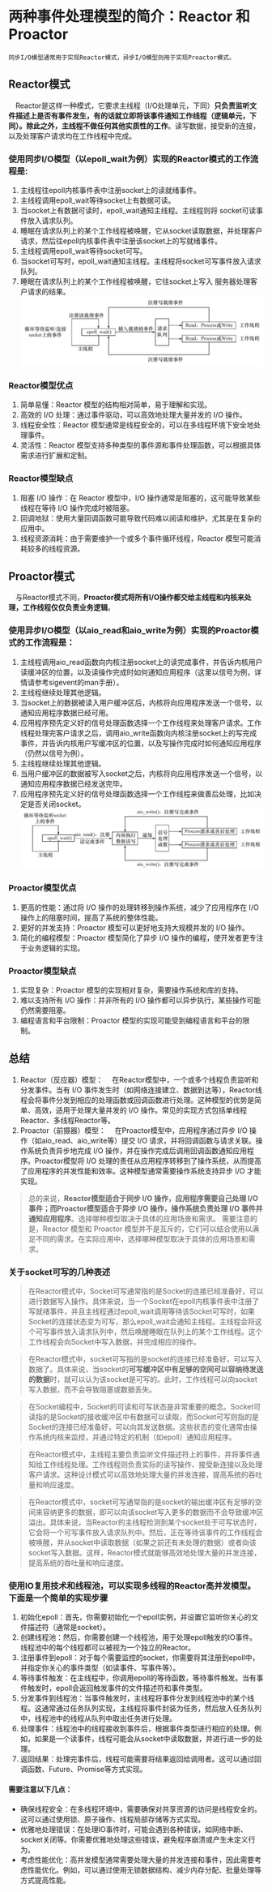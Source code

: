 # 两种事件处理模型的简介：Reactor 和 Proactor
    同步I/O模型通常用于实现Reactor模式，异步I/O模型则用于实现Proactor模式。
## Reactor模式
&emsp;Reactor是这样一种模式，它要求主线程（I/O处理单元，下同）**只负责监听文件描述上是否有事件发生，有的话就立即将该事件通知工作线程（逻辑单元，下同）。除此之外，主线程不做任何其他实质性的工作**。读写数据，接受新的连接，以及处理客户请求均在工作线程中完成。
### 使用同步I/O模型（以epoll_wait为例）实现的Reactor模式的工作流程是:
1. 主线程往epoll内核事件表中注册socket上的读就绪事件。
2. 主线程调用epoll_wait等待socket上有数据可读。
3. 当socket上有数据可读时，epoll_wait通知主线程。主线程则将 socket可读事件放入请求队列。
4. 睡眠在请求队列上的某个工作线程被唤醒，它从socket读取数据，并处理客户请求，然后往epoll内核事件表中注册该socket上的写就绪事件。
5. 主线程调用epoll_wait等待socket可写。
6. 当socket可写时，epoll_wait通知主线程。主线程将socket可写事件放入请求队列。
7. 睡眠在请求队列上的某个工作线程被唤醒，它往socket上写入 服务器处理客户请求的结果。
![](../../img/server_pic1.png.png)  
### Reactor模型优点
1. 简单易懂：Reactor 模型的结构相对简单，易于理解和实现。
2. 高效的 I/O 处理：通过事件驱动，可以高效地处理大量并发的 I/O 操作。
3. 线程安全性：Reactor 模型通常是线程安全的，可以在多线程环境下安全地处理事件。
4. 灵活性：Reactor 模型支持多种类型的事件源和事件处理函数，可以根据具体需求进行扩展和定制。
### Reactor模型缺点
1. 阻塞 I/O 操作：在 Reactor 模型中，I/O 操作通常是阻塞的，这可能导致某些线程在等待 I/O 操作完成时被阻塞。
2. 回调地狱：使用大量回调函数可能导致代码难以阅读和维护，尤其是在复杂的应用中。
3. 线程资源消耗：由于需要维护一个或多个事件循环线程，Reactor 模型可能消耗较多的线程资源。

## Proactor模式
&emsp;与Reactor模式不同，**Proactor模式将所有I/O操作都交给主线程和内核来处理，工作线程仅仅负责业务逻辑**。
### 使用异步I/O模型（以aio_read和aio_write为例）实现的Proactor模式的工作流程是：
1. 主线程调用aio_read函数向内核注册socket上的读完成事件，并告诉内核用户读缓冲区的位置，以及读操作完成时如何通知应用程序（这里以信号为例，详情请参考sigevent的man手册）。
2. 主线程继续处理其他逻辑。
3. 当socket上的数据被读入用户缓冲区后，内核将向应用程序发送一个信号，以通知应用程序数据已经可用。
4. 应用程序预先定义好的信号处理函数选择一个工作线程来处理客户请求。工作线程处理完客户请求之后，调用aio_write函数向内核注册socket上的写完成事件，并告诉内核用户写缓冲区的位置，以及写操作完成时如何通知应用程序（仍然以信号为例）。
5. 主线程继续处理其他逻辑。
6. 当用户缓冲区的数据被写入socket之后，内核将向应用程序发送一个信号，以通知应用程序数据已经发送完毕。
7. 应用程序预先定义好的信号处理函数选择一个工作线程来做善后处理，比如决定是否关闭socket。
![](../../img/server_pic2.png.png)
### Proactor模型优点
1. 更高的性能：通过将 I/O 操作的处理转移到操作系统，减少了应用程序在 I/O 操作上的阻塞时间，提高了系统的整体性能。
2. 更好的并发支持：Proactor 模型可以更好地支持大规模并发的 I/O 操作。
3. 简化的编程模型：Proactor 模型简化了异步 I/O 操作的编程，使开发者更专注于业务逻辑的实现。
### Proactor模型缺点
1. 实现复杂：Proactor 模型的实现相对复杂，需要操作系统和库的支持。
2. 难以支持所有 I/O 操作：并非所有的 I/O 操作都可以异步执行，某些操作可能仍然需要阻塞。
3. 编程语言和平台限制：Proactor 模型的实现可能受到编程语言和平台的限制。

## 总结
1. Reactor（反应器）模型：
&emsp;在Reactor模型中，一个或多个线程负责监听和分发事件。当有 I/O 事件发生时（如网络连接建立、数据到达等），Reactor线程会将事件分发到相应的处理函数或回调函数进行处理。这种模型的优势是简单、高效，适用于处理大量并发的 I/O 操作。常见的实现方式包括单线程Reactor、多线程Reactor等。
2. Proactor（前摄器）模型：
&emsp;在Proactor模型中，应用程序通过异步 I/O 操作（如aio_read、aio_write等）提交 I/O 请求，并将回调函数与请求关联。操作系统负责异步地完成 I/O 操作，并在操作完成后调用回调函数通知应用程序。Proactor模型将 I/O 处理的责任从应用程序转移到了操作系统，从而提高了应用程序的并发性能和效率。这种模型通常需要操作系统支持异步 I/O 才能实现。
> 总的来说，**Reactor模型适合于同步 I/O 操作，应用程序需要自己处理 I/O 事件；而Proactor模型适合于异步 I/O 操作，操作系统负责处理 I/O 事件并通知应用程序**。选择哪种模型取决于具体的应用场景和需求。
需要注意的是，Reactor 模型和 Proactor 模型并不是互斥的，它们可以结合使用以满足不同的需求。在实际应用中，选择哪种模型取决于具体的应用场景和需求。

### 关于socket可写的几种表述
> 在Reactor模式中，Socket可写通常指的是Socket的连接已经准备好，可以进行数据写入操作。具体来说，当一个Socket在epoll内核事件表中注册了写就绪事件，并且主线程通过epoll_wait调用等待该Socket可写时，如果Socket的连接状态变为可写，那么epoll_wait会通知主线程。主线程会将这个可写事件放入请求队列中，然后唤醒睡眠在队列上的某个工作线程。这个工作线程会向Socket中写入数据，并完成相应的操作。

> 在Reactor模式中，socket可写指的是socket的连接已经准备好，可以写入数据了。具体来说，当socket的**可写缓冲区中有足够的空间可以容纳待发送的数据**时，就可以认为该socket是可写的。此时，工作线程可以向socket写入数据，而不会导致阻塞或数据丢失。

> 在Socket编程中，Socket的可读和可写状态是非常重要的概念。Socket可读指的是Socket的接收缓冲区中有数据可以读取，而Socket可写则指的是Socket的连接已经准备好，可以向其发送数据。这些状态的变化通常由操作系统内核来监控，并通过特定的机制（如epoll）通知应用程序。

> 在Reactor模式中，主线程主要负责监听文件描述符上的事件，并将事件通知给工作线程处理。工作线程则负责实际的读写操作、接受新连接以及处理客户请求。这种设计模式可以高效地处理大量的并发连接，提高系统的吞吐量和响应速度。

> 在Reactor模式中，socket可写通常指的是socket的输出缓冲区有足够的空间来容纳更多的数据，即可以向该socket写入更多的数据而不会导致缓冲区溢出。具体来说，当Reactor的主线程检测到某个socket处于可写状态时，它会将一个可写事件放入请求队列中。然后，正在等待该事件的工作线程会被唤醒，并从socket中读取数据（如果之前还有未处理的数据）或者向该socket写入数据。这样，Reactor模式就能够高效地处理大量的并发连接，提高系统的吞吐量和响应速度。

### 使用IO复用技术和线程池，可以实现多线程的Reactor高并发模型。下面是一个简单的实现步骤
1. 初始化epoll：首先，你需要初始化一个epoll实例，并设置它监听你关心的文件描述符（通常是socket）。
2. 创建线程池：然后，你需要创建一个线程池，用于处理epoll触发的IO事件。线程池中的每个线程都可以被视为一个独立的Reactor。
3. 注册事件到epoll：对于每个需要监控的socket，你需要将其注册到epoll中，并指定你关心的事件类型（如读事件、写事件等）。
4. 等待事件触发：在主线程中，你调用epoll的等待函数，等待事件触发。当有事件触发时，epoll会返回触发事件的文件描述符和事件类型。
5. 分发事件到线程池：当事件触发时，主线程将事件分发到线程池中的某个线程。这通常通过任务队列实现，主线程将事件封装为任务，然后放入任务队列中，线程池中的线程从队列中取出任务进行处理。
6. 处理事件：线程池中的线程接收到事件后，根据事件类型进行相应的处理。例如，如果是一个读事件，线程可能会从socket中读取数据，并进行进一步的处理。
7. 返回结果：处理完事件后，线程可能需要将结果返回给调用者。这可以通过回调函数、Future、Promise等方式实现。
#### 需要注意以下几点：
-  确保线程安全：在多线程环境中，需要确保对共享资源的访问是线程安全的。这可以通过使用锁、原子操作、线程局部存储等方式实现。
- 优雅地处理错误：在处理IO事件时，可能会遇到各种错误，如网络中断、socket关闭等。你需要优雅地处理这些错误，避免程序崩溃或产生未定义行为。
- 考虑性能优化：高并发模型通常需要处理大量的并发连接和事件，因此需要考虑性能优化。例如，可以通过使用无锁数据结构、减少内存分配、批量处理等方式提高性能。
